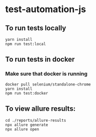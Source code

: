 # test-automation-js


## To run tests locally
```
yarn install 
npm run test:local
```

## To run tests in docker
### Make sure that docker is running
```
docker pull selenium/standalone-chrome
yarn install
npm run test:docker
```


## To view allure results: 
```
cd ./reports/allure-results
npx allure generate
npx allure open
```